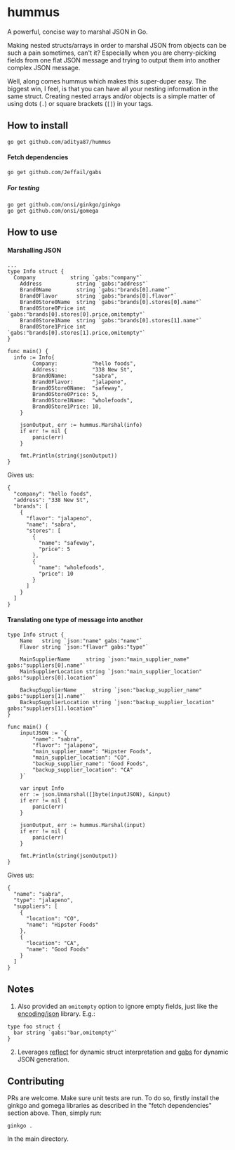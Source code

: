 # hummus
A powerful, concise way to marshal JSON in Go.

Making nested structs/arrays in order to marshal JSON from objects can be such a pain sometimes, can't it? Especially when you are cherry-picking fields from one flat JSON message and trying to output them into another complex JSON message.

Well, along comes hummus which makes this super-duper easy. The biggest win, I feel, is that you can have all your nesting information in the same struct. Creating nested arrays and/or objects is a simple matter of using dots (`.`) or square brackets (`[]`) in your tags.

## How to install

```
go get github.com/aditya87/hummus
```

#### Fetch dependencies

```
go get github.com/Jeffail/gabs
```

##### For testing
```
go get github.com/onsi/ginkgo/ginkgo
go get github.com/onsi/gomega
```

## How to use

#### Marshalling JSON

```
...
type Info struct {
  Company           string `gabs:"company"`
	Address           string `gabs:"address"`
	Brand0Name        string `gabs:"brands[0].name"`
	Brand0Flavor      string `gabs:"brands[0].flavor"`
	Brand0Store0Name  string `gabs:"brands[0].stores[0].name"`
	Brand0Store0Price int    `gabs:"brands[0].stores[0].price,omitempty"`
	Brand0Store1Name  string `gabs:"brands[0].stores[1].name"`
	Brand0Store1Price int    `gabs:"brands[0].stores[1].price,omitempty"`
}

func main() {
  info := Info{
		Company:           "hello foods",
		Address:           "338 New St",
		Brand0Name:        "sabra",
		Brand0Flavor:      "jalapeno",
		Brand0Store0Name:  "safeway",
		Brand0Store0Price: 5,
		Brand0Store1Name:  "wholefoods",
		Brand0Store1Price: 10,
	}

	jsonOutput, err := hummus.Marshal(info)
	if err != nil {
		panic(err)
	}

	fmt.Println(string(jsonOutput))
}
```

Gives us:
```
{
  "company": "hello foods",
  "address": "338 New St",
  "brands": [
    {
      "flavor": "jalapeno",
      "name": "sabra",
      "stores": [
        {
          "name": "safeway",
          "price": 5
        },
        {
          "name": "wholefoods",
          "price": 10
        }
      ]
    }
  ]
}
```

#### Translating one type of message into another

```
type Info struct {
	Name   string `json:"name" gabs:"name"`
	Flavor string `json:"flavor" gabs:"type"`

	MainSupplierName     string `json:"main_supplier_name" gabs:"suppliers[0].name"`
	MainSupplierLocation string `json:"main_supplier_location" gabs:"suppliers[0].location"`

	BackupSupplierName     string `json:"backup_supplier_name" gabs:"suppliers[1].name"`
	BackupSupplierLocation string `json:"backup_supplier_location" gabs:"suppliers[1].location"`
}

func main() {
	inputJSON := `{
		"name": "sabra",
		"flavor": "jalapeno",
		"main_supplier_name": "Hipster Foods",
		"main_supplier_location": "CO",
		"backup_supplier_name": "Good Foods",
		"backup_supplier_location": "CA"
	}`

	var input Info
	err := json.Unmarshal([]byte(inputJSON), &input)
	if err != nil {
		panic(err)
	}

	jsonOutput, err := hummus.Marshal(input)
	if err != nil {
		panic(err)
	}

	fmt.Println(string(jsonOutput))
}
```

Gives us:
```
{
  "name": "sabra",
  "type": "jalapeno",
  "suppliers": [
    {
      "location": "CO",
      "name": "Hipster Foods"
    },
    {
      "location": "CA",
      "name": "Good Foods"
    }
  ]
}
```

## Notes

1. Also provided an `omitempty` option to ignore empty fields, just like the [encoding/json](https://golang.org/pkg/encoding/json/) library. E.g.:
```
type foo struct {
  bar string `gabs:"bar,omitempty"`
}
```

2. Leverages [reflect](https://golang.org/pkg/reflect/) for dynamic struct interpretation and [gabs](https://github.com/Jeffail/gabs) for dynamic JSON generation.

## Contributing

PRs are welcome. Make sure unit tests are run. To do so, firstly install the ginkgo and gomega libraries as described in the "fetch dependencies" section above. Then, simply run:

```
ginkgo .
```
In the main directory.
